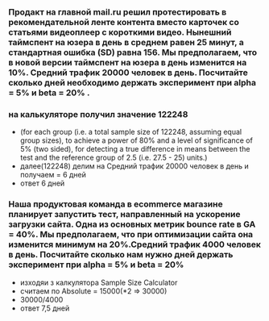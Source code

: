 ### Продакт на главной mail.ru решил протестировать в рекомендательной ленте контента вместо карточек со статьями видеоплеер с короткими видео. Нынешний таймспент на юзера в день в среднем равен 25 минут, а стандартная ошибка (SD) равна 156. Мы предполагаем, что в новой версии таймспент на юзера в день изменится на 10%. Средний трафик 20000 человек в день. Посчитайте сколько дней необходимо держать эксперимент при alpha = 5% и beta = 20% .

### на калькуляторе получил значение 122248
- (for each group (i.e. a total sample size of 122248, assuming equal group sizes), to achieve a power of 80% and a level of significance of 5% (two sided), for detecting a true difference in means between the test and the reference group of 2.5 (i.e. 27.5 - 25) units.)
- далее(122248) делим на Средний трафик 20000 человек в день и получаем  = 6 дней
- ответ 6 дней 


### Наша продуктовая команда в ecommerce магазине планирует запустить тест, направленный на ускорение загрузки сайта. Одна из основных метрик bounce rate в GA = 40%. Мы предполагаем, что при оптимизации сайта она изменится минимум на 20%.Средний трафик 4000 человек в день. Посчитайте сколько нам нужно дней держать эксперимент при alpha = 5% и beta = 20%
- изходяи з калкулятора Sample Size Calculator 
- считаем по Absolute = 15000(*2 => 30000)
- 30000/4000
- ответ 7,5 дней 